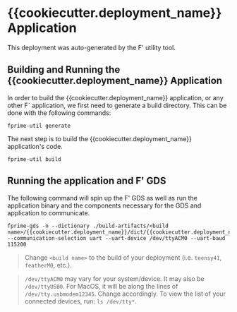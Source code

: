 # {{cookiecutter.deployment_name}} Application

This deployment was auto-generated by the F' utility tool.

## Building and Running the {{cookiecutter.deployment_name}} Application

In order to build the {{cookiecutter.deployment_name}} application, or any other F´ application, we first need to generate a build directory. This can be done with the following commands:

```
fprime-util generate
```

The next step is to build the {{cookiecutter.deployment_name}} application's code.
```
fprime-util build
```

## Running the application and F' GDS

The following command will spin up the F' GDS as well as run the application binary and the components necessary for the GDS and application to communicate.

```
fprime-gds -n --dictionary ./build-artifacts/<build name>/{{cookiecutter.deployment_name}}/dict/{{cookiecutter.deployment_name}}AppDictionary.xml --communication-selection uart --uart-device /dev/ttyACM0 --uart-baud 115200
```

> Change `<build name>` to the build of your deployment (i.e. `teensy41`, `featherM0`, etc.).

> `/dev/ttyACM0` may vary for your system/device. It may also be `/dev/ttyUSB0`. For MacOS, it will be along the lines of `/dev/tty.usbmodem12345`. Change accordingly.
> To view the list of your connected devices, run: `ls /dev/tty*`.
